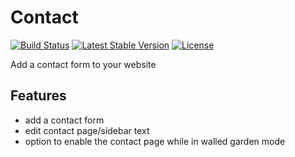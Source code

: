 Contact
=======

[![Build Status](https://scrutinizer-ci.com/g/ColdTrick/contact/badges/build.png?b=master)](https://scrutinizer-ci.com/g/ColdTrick/contact/build-status/master)
[![Latest Stable Version](https://poser.pugx.org/coldtrick/contact/v/stable.svg)](https://packagist.org/packages/coldtrick/contact)
[![License](https://poser.pugx.org/coldtrick/contact/license.svg)](https://packagist.org/packages/coldtrick/contact)

Add a contact form to your website

Features
--------

- add a contact form
- edit contact page/sidebar text
- option to enable the contact page while in walled garden mode